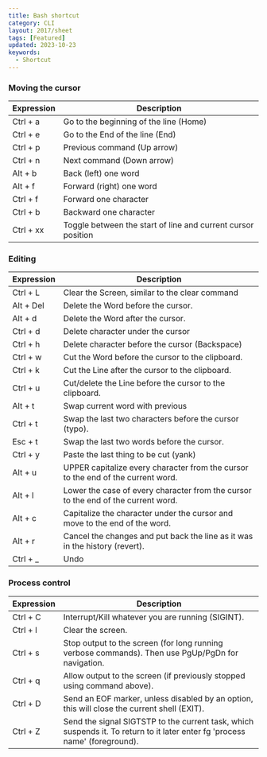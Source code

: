 ```yaml
---
title: Bash shortcut
category: CLI
layout: 2017/sheet
tags: [Featured]
updated: 2023-10-23
keywords:
  - Shortcut
---
```


### Moving the cursor

| Expression | Description                                                     |
| ----------------- | -------------------------------------------------------- |
| Ctrl + a | Go to the beginning of the line (Home)                            | 
| Ctrl + e | Go to the End of the line (End)                                   |
| Ctrl + p | Previous command (Up arrow)                                       |
| Ctrl + n | Next command (Down arrow)                                         |
|  Alt + b  | Back (left) one word                                             |
|  Alt + f  | Forward (right) one word                                         |
| Ctrl + f  | Forward one character                                            |
| Ctrl + b  | Backward one character                                           |
| Ctrl + xx | Toggle between the start of line and current cursor position     |

### Editing

| Expression | Description                                                     |
| ----------------- | -------------------------------------------------------- |
| Ctrl + L |  Clear the Screen, similar to the clear command|
| Alt + Del | Delete the Word before the cursor.|
| Alt + d |  Delete the Word after the cursor.|
| Ctrl + d |  Delete character under the cursor|
| Ctrl + h |  Delete character before the cursor (Backspace)|
| Ctrl + w  | Cut the Word before the cursor to the clipboard.|
| Ctrl + k  | Cut the Line after the cursor to the clipboard.|
| Ctrl + u  | Cut/delete the Line before the cursor to the clipboard.|
| Alt + t  | Swap current word with previous|
| Ctrl + t |  Swap the last two characters before the cursor (typo).|
| Esc  + t |  Swap the last two words before the cursor.|
| Ctrl + y  | Paste the last thing to be cut (yank)|
| Alt + u  | UPPER capitalize every character from the cursor to the end of the current word.|
| Alt + l  | Lower the case of every character from the cursor to the end of the current word.|
| Alt + c  | Capitalize the character under the cursor and move to the end of the word.|
| Alt + r  | Cancel the changes and put back the line as it was in the history (revert).|
| Ctrl + _  | Undo|

### Process control

| Expression | Description                                                     |
| ----------------- | -------------------------------------------------------- |
|Ctrl + C |  Interrupt/Kill whatever you are running (SIGINT).|
|Ctrl + l |  Clear the screen.|
|Ctrl + s |  Stop output to the screen (for long running verbose commands). Then use PgUp/PgDn for navigation.|
|Ctrl + q |  Allow output to the screen (if previously stopped using command above).|
|Ctrl + D |  Send an EOF marker, unless disabled by an option, this will close the current shell (EXIT).|
|Ctrl + Z  | Send the signal SIGTSTP to the current task, which suspends it. To return to it later enter fg 'process name' (foreground).|